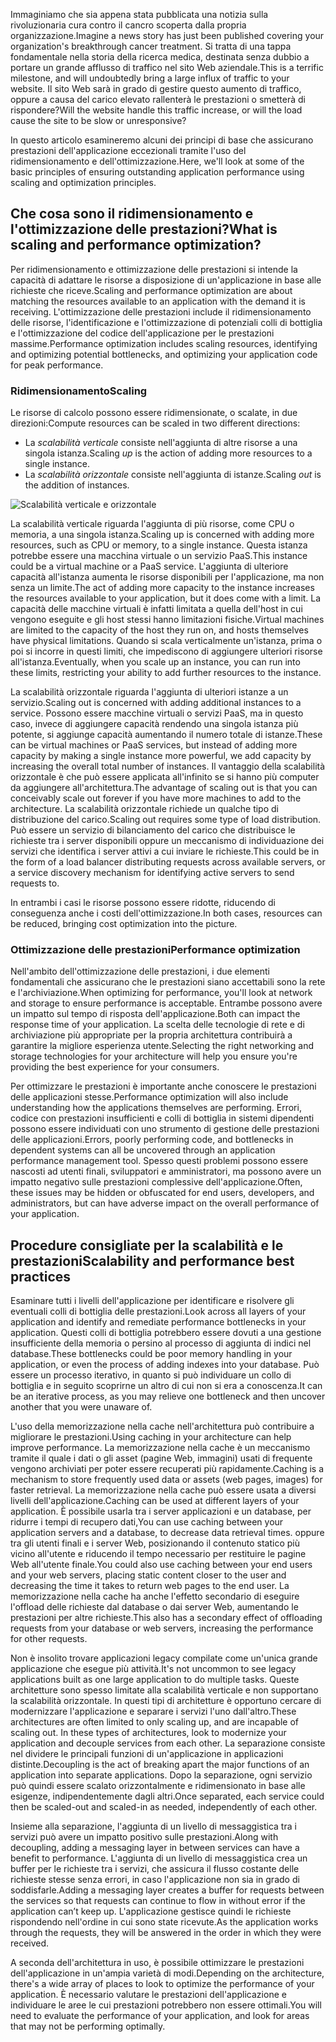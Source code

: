 <span data-ttu-id="09f78-101">Immaginiamo che sia appena stata pubblicata una notizia sulla rivoluzionaria cura contro il cancro scoperta dalla propria organizzazione.</span><span class="sxs-lookup"><span data-stu-id="09f78-101">Imagine a news story has just been published covering your organization's breakthrough cancer treatment.</span></span> <span data-ttu-id="09f78-102">Si tratta di una tappa fondamentale nella storia della ricerca medica, destinata senza dubbio a portare un grande afflusso di traffico nel sito Web aziendale.</span><span class="sxs-lookup"><span data-stu-id="09f78-102">This is a terrific milestone, and will undoubtedly bring a large influx of traffic to your website.</span></span> <span data-ttu-id="09f78-103">Il sito Web sarà in grado di gestire questo aumento di traffico, oppure a causa del carico elevato rallenterà le prestazioni o smetterà di rispondere?</span><span class="sxs-lookup"><span data-stu-id="09f78-103">Will the website handle this traffic increase, or will the load cause the site to be slow or unresponsive?</span></span>

<span data-ttu-id="09f78-104">In questo articolo esamineremo alcuni dei principi di base che assicurano prestazioni dell'applicazione eccezionali tramite l'uso del ridimensionamento e dell'ottimizzazione.</span><span class="sxs-lookup"><span data-stu-id="09f78-104">Here, we'll look at some of the basic principles of ensuring outstanding application performance using scaling and optimization principles.</span></span>

## <a name="what-is-scaling-and-performance-optimization"></a><span data-ttu-id="09f78-105">Che cosa sono il ridimensionamento e l'ottimizzazione delle prestazioni?</span><span class="sxs-lookup"><span data-stu-id="09f78-105">What is scaling and performance optimization?</span></span>

<span data-ttu-id="09f78-106">Per ridimensionamento e ottimizzazione delle prestazioni si intende la capacità di adattare le risorse a disposizione di un'applicazione in base alle richieste che riceve.</span><span class="sxs-lookup"><span data-stu-id="09f78-106">Scaling and performance optimization are about matching the resources available to an application with the demand it is receiving.</span></span> <span data-ttu-id="09f78-107">L'ottimizzazione delle prestazioni include il ridimensionamento delle risorse, l'identificazione e l'ottimizzazione di potenziali colli di bottiglia e l'ottimizzazione del codice dell'applicazione per le prestazioni massime.</span><span class="sxs-lookup"><span data-stu-id="09f78-107">Performance optimization includes scaling resources, identifying and optimizing potential bottlenecks, and optimizing your application code for peak performance.</span></span>

### <a name="scaling"></a><span data-ttu-id="09f78-108">Ridimensionamento</span><span class="sxs-lookup"><span data-stu-id="09f78-108">Scaling</span></span>

<span data-ttu-id="09f78-109">Le risorse di calcolo possono essere ridimensionate, o scalate, in due direzioni:</span><span class="sxs-lookup"><span data-stu-id="09f78-109">Compute resources can be scaled in two different directions:</span></span>

* <span data-ttu-id="09f78-110">La *scalabilità verticale* consiste nell'aggiunta di altre risorse a una singola istanza.</span><span class="sxs-lookup"><span data-stu-id="09f78-110">Scaling *up* is the action of adding more resources to a single instance.</span></span>
* <span data-ttu-id="09f78-111">La *scalabilità orizzontale* consiste nell'aggiunta di istanze.</span><span class="sxs-lookup"><span data-stu-id="09f78-111">Scaling *out* is the addition of instances.</span></span>

![Scalabilità verticale e orizzontale](../media-draft/scale-up-scale-out.png)

<span data-ttu-id="09f78-113">La scalabilità verticale riguarda l'aggiunta di più risorse, come CPU o memoria, a una singola istanza.</span><span class="sxs-lookup"><span data-stu-id="09f78-113">Scaling up is concerned with adding more resources, such as CPU or memory, to a single instance.</span></span> <span data-ttu-id="09f78-114">Questa istanza potrebbe essere una macchina virtuale o un servizio PaaS.</span><span class="sxs-lookup"><span data-stu-id="09f78-114">This instance could be a virtual machine or a PaaS service.</span></span> <span data-ttu-id="09f78-115">L'aggiunta di ulteriore capacità all'istanza aumenta le risorse disponibili per l'applicazione, ma non senza un limite.</span><span class="sxs-lookup"><span data-stu-id="09f78-115">The act of adding more capacity to the instance increases the resources available to your application, but it does come with a limit.</span></span> <span data-ttu-id="09f78-116">La capacità delle macchine virtuali è infatti limitata a quella dell'host in cui vengono eseguite e gli host stessi hanno limitazioni fisiche.</span><span class="sxs-lookup"><span data-stu-id="09f78-116">Virtual machines are limited to the capacity of the host they run on, and hosts themselves have physical limitations.</span></span> <span data-ttu-id="09f78-117">Quando si scala verticalmente un'istanza, prima o poi si incorre in questi limiti, che impediscono di aggiungere ulteriori risorse all'istanza.</span><span class="sxs-lookup"><span data-stu-id="09f78-117">Eventually, when you scale up an instance, you can run into these limits, restricting your ability to add further resources to the instance.</span></span>

<span data-ttu-id="09f78-118">La scalabilità orizzontale riguarda l'aggiunta di ulteriori istanze a un servizio.</span><span class="sxs-lookup"><span data-stu-id="09f78-118">Scaling out is concerned with adding additional instances to a service.</span></span> <span data-ttu-id="09f78-119">Possono essere macchine virtuali o servizi PaaS, ma in questo caso, invece di aggiungere capacità rendendo una singola istanza più potente, si aggiunge capacità aumentando il numero totale di istanze.</span><span class="sxs-lookup"><span data-stu-id="09f78-119">These can be virtual machines or PaaS services, but instead of adding more capacity by making a single instance more powerful, we add capacity by increasing the overall total number of instances.</span></span> <span data-ttu-id="09f78-120">Il vantaggio della scalabilità orizzontale è che può essere applicata all'infinito se si hanno più computer da aggiungere all'architettura.</span><span class="sxs-lookup"><span data-stu-id="09f78-120">The advantage of scaling out is that you can conceivably scale out forever if you have more machines to add to the architecture.</span></span> <span data-ttu-id="09f78-121">La scalabilità orizzontale richiede un qualche tipo di distribuzione del carico.</span><span class="sxs-lookup"><span data-stu-id="09f78-121">Scaling out requires some type of load distribution.</span></span> <span data-ttu-id="09f78-122">Può essere un servizio di bilanciamento del carico che distribuisce le richieste tra i server disponibili oppure un meccanismo di individuazione dei servizi che identifica i server attivi a cui inviare le richieste.</span><span class="sxs-lookup"><span data-stu-id="09f78-122">This could be in the form of a load balancer distributing requests across available servers, or a service discovery mechanism for identifying active servers to send requests to.</span></span>

<span data-ttu-id="09f78-123">In entrambi i casi le risorse possono essere ridotte, riducendo di conseguenza anche i costi dell'ottimizzazione.</span><span class="sxs-lookup"><span data-stu-id="09f78-123">In both cases, resources can be reduced, bringing cost optimization into the picture.</span></span>

### <a name="performance-optimization"></a><span data-ttu-id="09f78-124">Ottimizzazione delle prestazioni</span><span class="sxs-lookup"><span data-stu-id="09f78-124">Performance optimization</span></span>

<span data-ttu-id="09f78-125">Nell'ambito dell'ottimizzazione delle prestazioni, i due elementi fondamentali che assicurano che le prestazioni siano accettabili sono la rete e l'archiviazione.</span><span class="sxs-lookup"><span data-stu-id="09f78-125">When optimizing for performance, you'll look at network and storage to ensure performance is acceptable.</span></span> <span data-ttu-id="09f78-126">Entrambe possono avere un impatto sul tempo di risposta dell'applicazione.</span><span class="sxs-lookup"><span data-stu-id="09f78-126">Both can impact the response time of your application.</span></span> <span data-ttu-id="09f78-127">La scelta delle tecnologie di rete e di archiviazione più appropriate per la propria architettura contribuirà a garantire la migliore esperienza utente.</span><span class="sxs-lookup"><span data-stu-id="09f78-127">Selecting the right networking and storage technologies for your architecture will help you ensure you're providing the best experience for your consumers.</span></span>

<span data-ttu-id="09f78-128">Per ottimizzare le prestazioni è importante anche conoscere le prestazioni delle applicazioni stesse.</span><span class="sxs-lookup"><span data-stu-id="09f78-128">Performance optimization will also include understanding how the applications themselves are performing.</span></span> <span data-ttu-id="09f78-129">Errori, codice con prestazioni insufficienti e colli di bottiglia in sistemi dipendenti possono essere individuati con uno strumento di gestione delle prestazioni delle applicazioni.</span><span class="sxs-lookup"><span data-stu-id="09f78-129">Errors, poorly performing code, and bottlenecks in dependent systems can all be uncovered through an application performance management tool.</span></span> <span data-ttu-id="09f78-130">Spesso questi problemi possono essere nascosti ad utenti finali, sviluppatori e amministratori, ma possono avere un impatto negativo sulle prestazioni complessive dell'applicazione.</span><span class="sxs-lookup"><span data-stu-id="09f78-130">Often, these issues may be hidden or obfuscated for end users, developers, and administrators, but can have adverse impact on the overall performance of your application.</span></span>

## <a name="scalability-and-performance-best-practices"></a><span data-ttu-id="09f78-131">Procedure consigliate per la scalabilità e le prestazioni</span><span class="sxs-lookup"><span data-stu-id="09f78-131">Scalability and performance best practices</span></span>

<span data-ttu-id="09f78-132">Esaminare tutti i livelli dell'applicazione per identificare e risolvere gli eventuali colli di bottiglia delle prestazioni.</span><span class="sxs-lookup"><span data-stu-id="09f78-132">Look across all layers of your application and identify and remediate performance bottlenecks in your application.</span></span> <span data-ttu-id="09f78-133">Questi colli di bottiglia potrebbero essere dovuti a una gestione insufficiente della memoria o persino al processo di aggiunta di indici nel database.</span><span class="sxs-lookup"><span data-stu-id="09f78-133">These bottlenecks could be poor memory handling in your application, or even the process of adding indexes into your database.</span></span> <span data-ttu-id="09f78-134">Può essere un processo iterativo, in quanto si può individuare un collo di bottiglia e in seguito scoprirne un altro di cui non si era a conoscenza.</span><span class="sxs-lookup"><span data-stu-id="09f78-134">It can be an iterative process, as you may relieve one bottleneck and then uncover another that you were unaware of.</span></span>

<span data-ttu-id="09f78-135">L'uso della memorizzazione nella cache nell'architettura può contribuire a migliorare le prestazioni.</span><span class="sxs-lookup"><span data-stu-id="09f78-135">Using caching in your architecture can help improve performance.</span></span> <span data-ttu-id="09f78-136">La memorizzazione nella cache è un meccanismo tramite il quale i dati o gli asset (pagine Web, immagini) usati di frequente vengono archiviati per poter essere recuperati più rapidamente.</span><span class="sxs-lookup"><span data-stu-id="09f78-136">Caching is a mechanism to store frequently used data or assets (web pages, images) for faster retrieval.</span></span> <span data-ttu-id="09f78-137">La memorizzazione nella cache può essere usata a diversi livelli dell'applicazione.</span><span class="sxs-lookup"><span data-stu-id="09f78-137">Caching can be used at different layers of your application.</span></span> <span data-ttu-id="09f78-138">È possibile usarla tra i server applicazioni e un database, per ridurre i tempi di recupero dati,</span><span class="sxs-lookup"><span data-stu-id="09f78-138">You can use caching between your application servers and a database, to decrease data retrieval times.</span></span> <span data-ttu-id="09f78-139">oppure tra gli utenti finali e i server Web, posizionando il contenuto statico più vicino all'utente e riducendo il tempo necessario per restituire le pagine Web all'utente finale.</span><span class="sxs-lookup"><span data-stu-id="09f78-139">You could also use caching between your end users and your web servers, placing static content closer to the user and decreasing the time it takes to return web pages to the end user.</span></span> <span data-ttu-id="09f78-140">La memorizzazione nella cache ha anche l'effetto secondario di eseguire l'offload delle richieste dal database o dai server Web, aumentando le prestazioni per altre richieste.</span><span class="sxs-lookup"><span data-stu-id="09f78-140">This also has a secondary effect of offloading requests from your database or web servers, increasing the performance for other requests.</span></span>

<span data-ttu-id="09f78-141">Non è insolito trovare applicazioni legacy compilate come un'unica grande applicazione che esegue più attività.</span><span class="sxs-lookup"><span data-stu-id="09f78-141">It's not uncommon to see legacy applications built as one large application to do multiple tasks.</span></span> <span data-ttu-id="09f78-142">Queste architetture sono spesso limitate alla scalabilità verticale e non supportano la scalabilità orizzontale. In questi tipi di architetture è opportuno cercare di modernizzare l'applicazione e separare i servizi l'uno dall'altro.</span><span class="sxs-lookup"><span data-stu-id="09f78-142">These architectures are often limited to only scaling up, and are incapable of scaling out. In these types of architectures, look to modernize your application and decouple services from each other.</span></span> <span data-ttu-id="09f78-143">La separazione consiste nel dividere le principali funzioni di un'applicazione in applicazioni distinte.</span><span class="sxs-lookup"><span data-stu-id="09f78-143">Decoupling is the act of breaking apart the major functions of an application into separate applications.</span></span> <span data-ttu-id="09f78-144">Dopo la separazione, ogni servizio può quindi essere scalato orizzontalmente e ridimensionato in base alle esigenze, indipendentemente dagli altri.</span><span class="sxs-lookup"><span data-stu-id="09f78-144">Once separated, each service could then be scaled-out and scaled-in as needed, independently of each other.</span></span>

<span data-ttu-id="09f78-145">Insieme alla separazione, l'aggiunta di un livello di messaggistica tra i servizi può avere un impatto positivo sulle prestazioni.</span><span class="sxs-lookup"><span data-stu-id="09f78-145">Along with decoupling, adding a messaging layer in between services can have a benefit to performance.</span></span> <span data-ttu-id="09f78-146">L'aggiunta di un livello di messaggistica crea un buffer per le richieste tra i servizi, che assicura il flusso costante delle richieste stesse senza errori, in caso l'applicazione non sia in grado di soddisfarle.</span><span class="sxs-lookup"><span data-stu-id="09f78-146">Adding a messaging layer creates a buffer for requests between the services so that requests can continue to flow in without error if the application can’t keep up.</span></span> <span data-ttu-id="09f78-147">L'applicazione gestisce quindi le richieste rispondendo nell'ordine in cui sono state ricevute.</span><span class="sxs-lookup"><span data-stu-id="09f78-147">As the application works through the requests, they will be answered in the order in which they were received.</span></span>

<span data-ttu-id="09f78-148">A seconda dell'architettura in uso, è possibile ottimizzare le prestazioni dell'applicazione in un'ampia varietà di modi.</span><span class="sxs-lookup"><span data-stu-id="09f78-148">Depending on the architecture, there's a wide array of places to look to optimize the performance of your application.</span></span> <span data-ttu-id="09f78-149">È necessario valutare le prestazioni dell'applicazione e individuare le aree le cui prestazioni potrebbero non essere ottimali.</span><span class="sxs-lookup"><span data-stu-id="09f78-149">You will need to evaluate the performance of your application, and look for areas that may not be performing optimally.</span></span>
